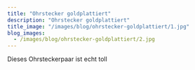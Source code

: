 ```yaml
---
title: "Ohrstecker goldplattiert"
description: "Ohrstecker goldplattiert"
title_image: "/images/blog/ohrstecker-goldplattiert/1.jpg"
blog_images:
  - /images/blog/ohrstecker-goldplattiert/2.jpg
---
```


Dieses Ohrsteckerpaar ist echt toll
